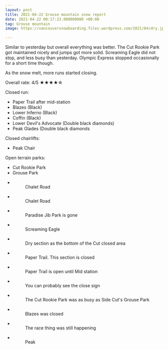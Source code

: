 ```yaml
---
layout: post
title: 2021-04-22 Grouse mountain snow report
date: 2021-04-22 00:17:23.000000000 +00:00
tag: Grouse mountain
image: https://vancouversnowboarding.files.wordpress.com/2021/04/dry.jpg

---
```

<!-- wp:paragraph -->
<p>Similar to yesterday but overall everything was better. The Cut Rookie Park got maintained nicely and jumps got more solid. Screaming Eagle did not stop, and less busy than yesterday. Olympic Express stopped occasionally for a short time though.</p>
<!-- /wp:paragraph -->

<!-- wp:paragraph -->
<p>As the snow melt, more runs started closing.</p>
<!-- /wp:paragraph -->

<!-- wp:paragraph -->
<p>Overall rate: 4/5 ★★★★☆</p>
<!-- /wp:paragraph -->

<!-- wp:paragraph -->
<p>Closed run:</p>
<!-- /wp:paragraph -->

<!-- wp:list -->
<ul><li>Paper Trail after mid-station</li><li>Blazes (Black)</li><li>Lower Inferno (Black)</li><li>Coffin (Black)</li><li>Lower Devil's Advocate (Double black diamonds)</li><li>Peak Glades (Double black diamonds</li></ul>
<!-- /wp:list -->

<!-- wp:paragraph -->
<p>Closed chairlifts:</p>
<!-- /wp:paragraph -->

<!-- wp:list -->
<ul><li>Peak Chair</li></ul>
<!-- /wp:list -->

<!-- wp:paragraph -->
<p>Open terrain parks:</p>
<!-- /wp:paragraph -->

<!-- wp:list -->
<ul><li><span style="background-color:var(--wp--preset--color--background);color:var(--wp--preset--color--foreground);font-family:var(--font-base, &quot;PT Sans&quot;, -apple-system, BlinkMacSystemFont, &quot;Segoe UI&quot;, &quot;Roboto&quot;, &quot;Oxygen&quot;, &quot;Ubuntu&quot;, &quot;Cantarell&quot;, &quot;Fira Sans&quot;, &quot;Droid Sans&quot;, &quot;Helvetica Neue&quot;, sans-serif);">Cut Rookie Park</span></li><li>Grouse Park</li></ul>
<!-- /wp:list -->

<!-- wp:coblocks/gallery-stacked {"align":"wide","captions":true} -->
<div class="wp-block-coblocks-gallery-stacked alignwide"><ul class="coblocks-gallery has-fullwidth-images"><li class="coblocks-gallery--item"><figure class="coblocks-gallery--figure"><img src="https://vancouversnowboarding.files.wordpress.com/2021/04/pxl_20210422_200515919.jpg?w=1024" alt="" data-id="1039" data-imglink="" class="wp-image-1039 has-shadow-none" /><figcaption class="coblocks-gallery--caption">Chalet Road</figcaption></figure></li><li class="coblocks-gallery--item"><figure class="coblocks-gallery--figure"><img src="https://vancouversnowboarding.files.wordpress.com/2021/04/pxl_20210422_200523971.jpg?w=1024" alt="" data-id="1040" data-imglink="" class="wp-image-1040 has-shadow-none" /><figcaption class="coblocks-gallery--caption">Chalet Road</figcaption></figure></li><li class="coblocks-gallery--item"><figure class="coblocks-gallery--figure"><img src="https://vancouversnowboarding.files.wordpress.com/2021/04/pxl_20210422_201402499.jpg?w=1024" alt="" data-id="1041" data-imglink="" class="wp-image-1041 has-shadow-none" /><figcaption class="coblocks-gallery--caption">Paradise Jib Park is gone</figcaption></figure></li><li class="coblocks-gallery--item"><figure class="coblocks-gallery--figure"><img src="https://vancouversnowboarding.files.wordpress.com/2021/04/pxl_20210422_210801080.jpg?w=1024" alt="" data-id="1042" data-imglink="" class="wp-image-1042 has-shadow-none" /><figcaption class="coblocks-gallery--caption">Screaming Eagle</figcaption></figure></li><li class="coblocks-gallery--item"><figure class="coblocks-gallery--figure"><img src="https://vancouversnowboarding.files.wordpress.com/2021/04/pxl_20210422_210851824.jpg?w=1024" alt="" data-id="1043" data-imglink="" class="wp-image-1043 has-shadow-none" /><figcaption class="coblocks-gallery--caption">Dry section as the bottom of the Cut closed area</figcaption></figure></li><li class="coblocks-gallery--item"><figure class="coblocks-gallery--figure"><img src="https://vancouversnowboarding.files.wordpress.com/2021/04/pxl_20210422_210914970.jpg?w=1024" alt="" data-id="1044" data-imglink="" class="wp-image-1044 has-shadow-none" /><figcaption class="coblocks-gallery--caption">Paper Trail. This section is closed</figcaption></figure></li><li class="coblocks-gallery--item"><figure class="coblocks-gallery--figure"><img src="https://vancouversnowboarding.files.wordpress.com/2021/04/pxl_20210422_211058884.jpg?w=1024" alt="" data-id="1045" data-imglink="" class="wp-image-1045 has-shadow-none" /><figcaption class="coblocks-gallery--caption">Paper Trail is open until Mid station</figcaption></figure></li><li class="coblocks-gallery--item"><figure class="coblocks-gallery--figure"><img src="https://vancouversnowboarding.files.wordpress.com/2021/04/pxl_20210422_211111044.jpg?w=1024" alt="" data-id="1046" data-imglink="" class="wp-image-1046 has-shadow-none" /><figcaption class="coblocks-gallery--caption">You can probably see the close sign</figcaption></figure></li><li class="coblocks-gallery--item"><figure class="coblocks-gallery--figure"><img src="https://vancouversnowboarding.files.wordpress.com/2021/04/pxl_20210422_211144889.jpg?w=1024" alt="" data-id="1047" data-imglink="" class="wp-image-1047 has-shadow-none" /><figcaption class="coblocks-gallery--caption">The Cut Rookie Park was as busy as Side Cut's Grouse Park</figcaption></figure></li><li class="coblocks-gallery--item"><figure class="coblocks-gallery--figure"><img src="https://vancouversnowboarding.files.wordpress.com/2021/04/pxl_20210422_212948262.jpg?w=1024" alt="" data-id="1048" data-imglink="" class="wp-image-1048 has-shadow-none" /><figcaption class="coblocks-gallery--caption">Blazes was closed</figcaption></figure></li><li class="coblocks-gallery--item"><figure class="coblocks-gallery--figure"><img src="https://vancouversnowboarding.files.wordpress.com/2021/04/pxl_20210422_212951901.jpg?w=1024" alt="" data-id="1049" data-imglink="" class="wp-image-1049 has-shadow-none" /><figcaption class="coblocks-gallery--caption">The race thing was still happening</figcaption></figure></li><li class="coblocks-gallery--item"><figure class="coblocks-gallery--figure"><img src="https://vancouversnowboarding.files.wordpress.com/2021/04/pxl_20210422_215934714.jpg?w=1024" alt="" data-id="1050" data-imglink="" class="wp-image-1050 has-shadow-none" /><figcaption class="coblocks-gallery--caption">Peak</figcaption></figure></li></ul></div>
<!-- /wp:coblocks/gallery-stacked -->
